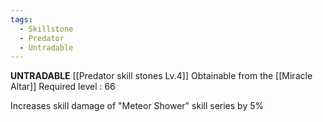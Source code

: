 ```yaml
---
tags:
  - Skillstone
  - Predator
  - Untradable
---
```

**UNTRADABLE**
[[Predator skill stones Lv.4]]
Obtainable from the [[Miracle Altar]]
Required level : 66

Increases skill damage of "Meteor Shower" skill series by 5%